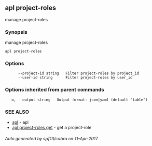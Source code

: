 ## apl project-roles

manage project-roles

### Synopsis


manage project-roles

```
apl project-roles
```

### Options

```
      --project-id string   Filter project-roles by project_id
      --user-id string      Filter project-roles by user_id
```

### Options inherited from parent commands

```
  -o, --output string   Output format: json|yaml (default "table")
```

### SEE ALSO
* [apl](apl.md)	 - apl
* [apl project-roles get](apl_project-roles_get.md)	 - get a project-role

###### Auto generated by spf13/cobra on 11-Apr-2017
